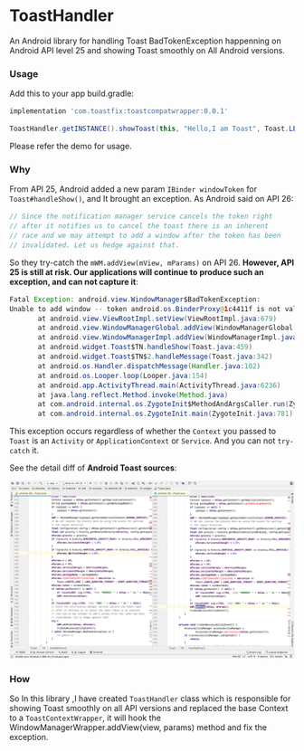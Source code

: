 # ToastHandler
An Android library for handling Toast BadTokenException happenning on Android API level 25 and showing Toast smoothly on All Android versions.


### Usage 

Add this to your app build.gradle:

```groovy
implementation 'com.toastfix:toastcompatwrapper:0.0.1'
```

```java
ToastHandler.getINSTANCE().showToast(this, "Hello,I am Toast", Toast.LENGTH_SHORT);
```

Please refer the demo for usage.


### Why

From API 25, Android added a new param `IBinder windowToken` for `Toast#handleShow()`, and It brought an exception. 
As Android said on API 26: 

```java
// Since the notification manager service cancels the token right
// after it notifies us to cancel the toast there is an inherent
// race and we may attempt to add a window after the token has been
// invalidated. Let us hedge against that.
```

So they try-catch the `mWM.addView(mView, mParams)` on API 26. **However, API 25 is still at risk. Our applications will continue to produce such an exception, and can not capture it**: 

```java
Fatal Exception: android.view.WindowManager$BadTokenException: 
Unable to add window -- token android.os.BinderProxy@1c4411f is not valid; is your activity running?
       at android.view.ViewRootImpl.setView(ViewRootImpl.java:679)
       at android.view.WindowManagerGlobal.addView(WindowManagerGlobal.java:342)
       at android.view.WindowManagerImpl.addView(WindowManagerImpl.java:94)
       at android.widget.Toast$TN.handleShow(Toast.java:459)
       at android.widget.Toast$TN$2.handleMessage(Toast.java:342)
       at android.os.Handler.dispatchMessage(Handler.java:102)
       at android.os.Looper.loop(Looper.java:154)
       at android.app.ActivityThread.main(ActivityThread.java:6236)
       at java.lang.reflect.Method.invoke(Method.java)
       at com.android.internal.os.ZygoteInit$MethodAndArgsCaller.run(ZygoteInit.java:891)
       at com.android.internal.os.ZygoteInit.main(ZygoteInit.java:781)
```

This exception occurs regardless of whether the `Context` you passed to `Toast` is an `Activity` or `ApplicationContext` or `Service`. And you can not `try-catch` it. 
 
 See the detail diff of **Android Toast sources**: 

![ToastDiff.png](diff/ToastDiff.png)

### How

So In this library ,I have created `ToastHandler` class which is responsible for showing Toast smoothly on all API versions and replaced the base Context to a `ToastContextWrapper`, it will hook the WindowManagerWrapper.addView(view, params) method and fix the exception.






